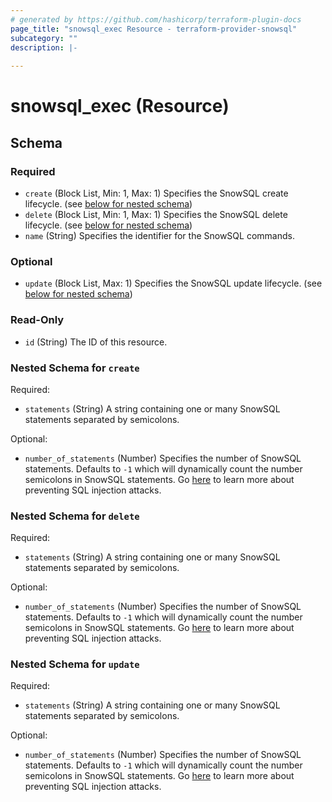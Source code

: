 ```yaml
---
# generated by https://github.com/hashicorp/terraform-plugin-docs
page_title: "snowsql_exec Resource - terraform-provider-snowsql"
subcategory: ""
description: |-
  
---
```


# snowsql_exec (Resource)





<!-- schema generated by tfplugindocs -->
## Schema

### Required

- `create` (Block List, Min: 1, Max: 1) Specifies the SnowSQL create lifecycle. (see [below for nested schema](#nestedblock--create))
- `delete` (Block List, Min: 1, Max: 1) Specifies the SnowSQL delete lifecycle. (see [below for nested schema](#nestedblock--delete))
- `name` (String) Specifies the identifier for the SnowSQL commands.

### Optional

- `update` (Block List, Max: 1) Specifies the SnowSQL update lifecycle. (see [below for nested schema](#nestedblock--update))

### Read-Only

- `id` (String) The ID of this resource.

<a id="nestedblock--create"></a>
### Nested Schema for `create`

Required:

- `statements` (String) A string containing one or many SnowSQL statements separated by semicolons.

Optional:

- `number_of_statements` (Number) Specifies the number of SnowSQL statements. Defaults to `-1` which will dynamically count the number semicolons in SnowSQL statements. Go [here](https://godoc.org/github.com/snowflakedb/gosnowflake#hdr-Executing_Multiple_Statements_in_One_Call) to learn more about preventing SQL injection attacks.


<a id="nestedblock--delete"></a>
### Nested Schema for `delete`

Required:

- `statements` (String) A string containing one or many SnowSQL statements separated by semicolons.

Optional:

- `number_of_statements` (Number) Specifies the number of SnowSQL statements. Defaults to `-1` which will dynamically count the number semicolons in SnowSQL statements. Go [here](https://godoc.org/github.com/snowflakedb/gosnowflake#hdr-Executing_Multiple_Statements_in_One_Call) to learn more about preventing SQL injection attacks.


<a id="nestedblock--update"></a>
### Nested Schema for `update`

Required:

- `statements` (String) A string containing one or many SnowSQL statements separated by semicolons.

Optional:

- `number_of_statements` (Number) Specifies the number of SnowSQL statements. Defaults to `-1` which will dynamically count the number semicolons in SnowSQL statements. Go [here](https://godoc.org/github.com/snowflakedb/gosnowflake#hdr-Executing_Multiple_Statements_in_One_Call) to learn more about preventing SQL injection attacks.


